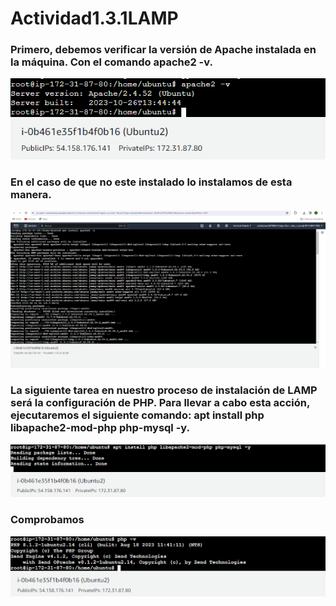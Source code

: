# Actividad1.3.1LAMP
### Primero, debemos verificar la versión de Apache instalada en la máquina. Con el comando apache2 -v.
![](https://github.com/LucasCres/Actividad1.3.1LAMP/blob/main/img/1.png)

### En el caso de que no este instalado lo instalamos de esta manera.
![](https://github.com/LucasCres/Actividad1.3.1LAMP/blob/main/img/unnamed.png)

### La siguiente tarea en nuestro proceso de instalación de LAMP será la configuración de PHP. Para llevar a cabo esta acción, ejecutaremos el siguiente comando: apt install php libapache2-mod-php php-mysql -y.
![](https://github.com/LucasCres/Actividad1.3.1LAMP/blob/main/img/3.png)

### Comprobamos 
![](https://github.com/LucasCres/Actividad1.3.1LAMP/blob/main/img/4.png)


